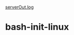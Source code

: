 [serverOut.log](https://github.com/theanotherwise/bash-init-linux/files/6971590/serverOut.log)
# bash-init-linux
